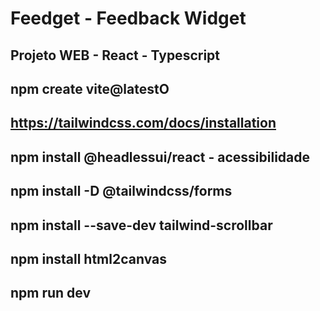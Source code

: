 # Feedget - Feedback Widget
## Projeto WEB - React - Typescript

## npm create vite@latestO
## https://tailwindcss.com/docs/installation
## npm install @headlessui/react - acessibilidade
## npm install -D @tailwindcss/forms
## npm install --save-dev tailwind-scrollbar
## npm install html2canvas

## npm run dev
